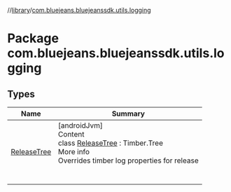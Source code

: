 //[library](../../index.md)/[com.bluejeans.bluejeanssdk.utils.logging](index.md)



# Package com.bluejeans.bluejeanssdk.utils.logging  


## Types  
  
|  Name |  Summary | 
|---|---|
| <a name="com.bluejeans.bluejeanssdk.utils.logging/ReleaseTree///PointingToDeclaration/"></a>[ReleaseTree](-release-tree/index.md)| <a name="com.bluejeans.bluejeanssdk.utils.logging/ReleaseTree///PointingToDeclaration/"></a>[androidJvm]  <br>Content  <br>class [ReleaseTree](-release-tree/index.md) : Timber.Tree  <br>More info  <br>Overrides timber log properties for release  <br><br><br>|

